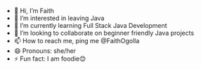 - 👋 Hi, I’m Faith
- 👀 I’m interested in leaving Java 
- 🌱 I’m currently learning Full Stack Java Development
- 💞️ I’m looking to collaborate on beginner friendly Java projects
- 📫 How to reach me, ping me @FaithOgolla 
- 😄 Pronouns: she/her
- ⚡ Fun fact: I am  foodie😊

<!---
FaithOgolla/FaithOgolla is a ✨ special ✨ repository because its `README.md` (this file) appears on your GitHub profile.
You can click the Preview link to take a look at your changes.
--->
